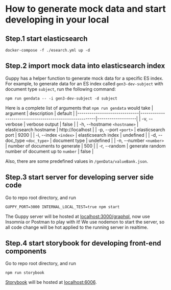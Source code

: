 # How to generate mock data and start developing in your local 

## Step.1 start elasticsearch

```
docker-compose -f ./esearch.yml up -d
```

## Step.2 import mock data into elasticsearch index
Guppy has a helper function to generate mock data for a specific ES index. For example, to generate data for an ES index called `gen3-dev-subject` with document type `subject`, run the following command:
```
npm run gendata -- -i gen3-dev-subject -d subject
```

Here is a complete list of arguments that `npm run gendata` would take
| argument                     | description                                            | default           |
|------------------------------|--------------------------------------------------------|-------------------|
| -v, --verbose                | verbose output                                         | false             |
| -h, --hostname `<hostname>`  | elasticsearch hostname                                 | http://localhost  |
| -p, --port `<port>`          | elasticsearch port                                     | 9200              |
| -i, --index `<index>`        | elasticsearch index                                    | undefined         |
| -d, --doc_type `<doc_type>`  | document type                                          | undefined         |
| -n, --number `<number>`      | number of documents to generate                        | 500               |
| -r, --random                 | generate random number of document up to `number`      | false             |

Also, there are some predefined values in `/genData/valueBank.json`.

## Step.3 start server for developing server side code
Go to repo root directory, and run

```
GUPPY_PORT=3000 INTERNAL_LOCAL_TEST=true npm start
```

The Guppy server will be hosted at [localhost:3000/graphql](http://localhost:3000/graphql), now use Insomnia or Postman to play with it! 
We use nodemon to start the server, so all code change will be hot applied to the running server in realtime. 

## Step.4 start storybook for developing front-end components
Go to repo root directory, and run

```
npm run storybook
```

[Storybook](https://storybook.js.org/) will be hosted at [localhost:6006](http://localhost:6006). 


